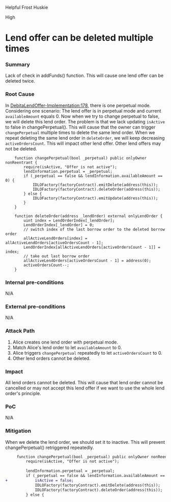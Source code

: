 Helpful Frost Huskie

High

# Lend offer can be deleted multiple times

### Summary

Lack of check in addFunds() function. This will cause one lend offer can be deleted twice.

### Root Cause

In [DebitaLendOffer-Implementation:178](https://github.com/sherlock-audit/2024-11-debita-finance-v3/blob/main/Debita-V3-Contracts/contracts/DebitaLendOffer-Implementation.sol#L178), there is one perpetual mode. 
Considering one scenario: The lend offer is in perpetual mode and current `availableAmount` equals 0. Now when we try to change perpetual to false, we will delete this lend order.
The problem is that we lack updating `isActive` to false in changePerpetual(). This will cause that the owner can trigger `changePerpetual` multiple times to delete the same lend order.
When we repeat deleting the same lend order in `deleteOrder`, we will keep decreasing `activeOrdersCount`. This will impact other lend offer. Other lend offers may not be deleted.

```solidity
    function changePerpetual(bool _perpetual) public onlyOwner nonReentrant {
        require(isActive, "Offer is not active");
        lendInformation.perpetual = _perpetual;
        if (_perpetual == false && lendInformation.availableAmount == 0) {
            IDLOFactory(factoryContract).emitDelete(address(this));
            IDLOFactory(factoryContract).deleteOrder(address(this));
        } else {
            IDLOFactory(factoryContract).emitUpdate(address(this));
        }
    }
```
```solidity
    function deleteOrder(address _lendOrder) external onlyLendOrder {
        uint index = LendOrderIndex[_lendOrder];
        LendOrderIndex[_lendOrder] = 0;
        // switch index of the last borrow order to the deleted borrow order
        allActiveLendOrders[index] = allActiveLendOrders[activeOrdersCount - 1];
        LendOrderIndex[allActiveLendOrders[activeOrdersCount - 1]] = index;
        // take out last borrow order
        allActiveLendOrders[activeOrdersCount - 1] = address(0);
        activeOrdersCount--;
    }
```

### Internal pre-conditions

N/A

### External pre-conditions

N/A

### Attack Path

1. Alice creates one lend order with perpetual mode.
2. Match Alice's lend order to let `availableAmount` to 0.
3. Alice triggers `changePerpetual` repeatedly to let `activeOrdersCount` to 0.
4. Other lend orders cannot be deleted.

### Impact

All lend orders cannot be deleted. This will cause that lend order cannot be cancelled or may not accept this lend offer if we want to use the whole lend order's principle.

### PoC

N/A

### Mitigation

When we delete the lend order, we should set it to inactive. This will prevent changePerpetual() retriggered repeatedly.
```diff
     function changePerpetual(bool _perpetual) public onlyOwner nonReentrant {
         require(isActive, "Offer is not active");
 
         lendInformation.perpetual = _perpetual;
         if (_perpetual == false && lendInformation.availableAmount == 0) {
+            isActive = false;
             IDLOFactory(factoryContract).emitDelete(address(this));
             IDLOFactory(factoryContract).deleteOrder(address(this));
         } else {
```